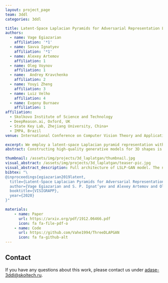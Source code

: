 ```yaml
---
layout: project_page
team: 3ddl
categories: 3ddl

title: Latent-Space Laplacian Pyramids for Adversarial Representation Learning with 3D Point Clouds
authors:
  - name: Vage Egiazarian
    affiliation: '*1'
  - name: Savva Ignatyev
    affiliation: '*1'
  - name: Alexey Artemov
    affiliation: 1
  - name: Oleg Voynov
    affiliation: 1
  - name:  Andrey Kravchenko
    affiliation: 2
  - name: Youyi Zheng
    affiliation: 3 
  - name: Luiz Velho
    affiliation: 4
  - name: Evgeny Burnaev
    affiliation: 1
affiliation:
  - Skolkovo Institute of Science and Technology
  - DeepReason.ai, Oxford, UK
  - State Key Lab, Zhejiang University, China+
  - IMPA, Brazil
venue: International Conference on Computer Vision Theory and Applications 2020

excerpt: We employ a latent-space Laplacian pyramid representation within a hierarchical generative model for 3D point clouds. We combine recent latent-space GAN and Laplacian GAN to form a multi-scale model for generation of 3D point clouds with gradually increasing levels of detail.
abstract: Constructing high-quality generative models for 3D shapes is a fundamental task in computer vision with diverse applications in geometry processing, engineering, and design. Despite the recent progress in deep generative modelling, synthesis of finely detailed 3D surfaces, such as high-resolution point clouds, from scratch has not been achieved with existing approaches. In this work, we propose to employ the latent-space Laplacian pyramid representation within a hierarchical generative model for 3D point clouds. We combine the recently proposed latent-space GAN and Laplacian GAN architectures to form a multi-scale model capable of generating 3D point clouds at increasing levels of detail. Our evaluation demonstrates that our model outperforms the existing generative models for 3D point clouds. 

thumbnail: /assets/img/projects/3d_laplatgan/thumbnail.jpg
visual_abstract: /assets/img/projects/3d_laplatgan/teaser-pic.jpg
visual_abstract_description: Full architecture of LSLP-GAN model. The network either accepts or generates an initial point cloud X<sub>0</sub> and processes it with a series of K learnable steps. Each step (1) upsamples its input using a non-learnable operator U, (2) encodes the upsampled version into the latent space by f<sub>k</sub>, (3) performs correction of the latent code via a conditional GAN G<sub>k</sub>, and (4) decodes the corrected latent code using g<sub>k</sub>.
bibtex: "\
@inproceedings{egiazarian2019latent,
  title={Latent-Space Laplacian Pyramids for Adversarial Representation Learning with 3D Point Clouds},
  author={Vage Egiazarian and S. P. Ignat’yev and Alexey Artemov and Oleg Voynov and Andrey Kravchenko and Youyi Zheng and Luiz Velho and Evgeny Burnaev},
  booktitle={VISIGRAPP},
  year={2020}
}"

materials:
    - name: Paper
      url: https://arxiv.org/pdf/1912.06466.pdf
      icon: fa fa-file-pdf-o
    - name: Code
      url: https://github.com/Vahe1994/ThreeDLAPGAN
      icon: fa fa-github-alt
---
```

## Contact
If you have any questions about this work, please contact us under [adase-3ddl@skoltech.ru](mailto:adase-3ddl@skoltech.ru).
